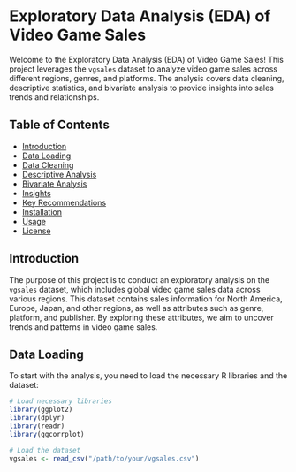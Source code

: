 # Exploratory Data Analysis (EDA) of Video Game Sales

Welcome to the Exploratory Data Analysis (EDA) of Video Game Sales! This project leverages the `vgsales` dataset to analyze video game sales across different regions, genres, and platforms. The analysis covers data cleaning, descriptive statistics, and bivariate analysis to provide insights into sales trends and relationships.

## Table of Contents

- [Introduction](#introduction)
- [Data Loading](#data-loading)
- [Data Cleaning](#data-cleaning)
- [Descriptive Analysis](#descriptive-analysis)
- [Bivariate Analysis](#bivariate-analysis)
- [Insights](#insights)
- [Key Recommendations](#key-recommendations)
- [Installation](#installation)
- [Usage](#usage)
- [License](#license)

## Introduction

The purpose of this project is to conduct an exploratory analysis on the `vgsales` dataset, which includes global video game sales data across various regions. This dataset contains sales information for North America, Europe, Japan, and other regions, as well as attributes such as genre, platform, and publisher. By exploring these attributes, we aim to uncover trends and patterns in video game sales.

## Data Loading

To start with the analysis, you need to load the necessary R libraries and the dataset:

```r
# Load necessary libraries
library(ggplot2)
library(dplyr)
library(readr)
library(ggcorrplot)

# Load the dataset
vgsales <- read_csv("/path/to/your/vgsales.csv")
